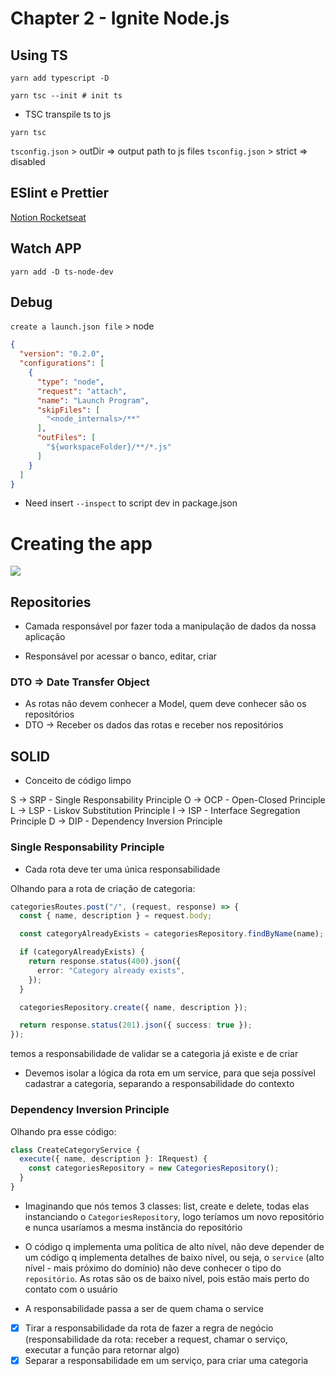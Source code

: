 # Chapter 2 - Ignite Node.js

## Using TS

```
yarn add typescript -D 
```

```
yarn tsc --init # init ts
```

- TSC transpile ts to js

```
yarn tsc
```

`tsconfig.json` > outDir => output path to js files
`tsconfig.json` > strict => disabled

## ESlint e Prettier

<a href="https://www.notion.so/ESLint-e-Prettier-Trilha-Node-js-d3f3ef576e7f45dfbbde5c25fa662779#eaf6e8bdcabc4d809cdae302e29750da">Notion Rocketseat</a>


## Watch APP

```
yarn add -D ts-node-dev
```

## Debug

`create a launch.json file` > node


```json
{
  "version": "0.2.0",
  "configurations": [
    {
      "type": "node",
      "request": "attach",
      "name": "Launch Program",
      "skipFiles": [
        "<node_internals>/**"
      ],
      "outFiles": [
        "${workspaceFolder}/**/*.js"
      ]
    }
  ]
}
```

- Need insert `--inspect` to script dev in package.json


# Creating the app

<img src="https://xesque.rocketseat.dev/1571029149847-attachment.png" />


## Repositories

- Camada responsável por fazer toda a manipulação de dados da nossa aplicação

- Responsável por acessar o banco, editar, criar


### DTO => Date Transfer Object

- As rotas não devem conhecer a Model, quem deve conhecer são os repositórios
- DTO -> Receber os dados das rotas e receber nos repositórios

## SOLID

- Conceito de código limpo

S -> SRP - Single Responsability Principle
O -> OCP - Open-Closed Principle
L -> LSP - Liskov Substitution Principle
I -> ISP - Interface Segregation Principle 
D -> DIP - Dependency Inversion Principle

### Single Responsability Principle

- Cada rota deve ter uma única responsabilidade

Olhando para a rota de criação de categoria:

```ts
categoriesRoutes.post("/", (request, response) => {
  const { name, description } = request.body;

  const categoryAlreadyExists = categoriesRepository.findByName(name);

  if (categoryAlreadyExists) {
    return response.status(400).json({
      error: "Category already exists",
    });
  }

  categoriesRepository.create({ name, description });

  return response.status(201).json({ success: true });
});
```

temos a responsabilidade de validar se a categoria já existe e de criar


- Devemos isolar a lógica da rota em um service, para que seja possível cadastrar a categoria, separando a responsabilidade do contexto

### Dependency Inversion Principle

Olhando pra esse código:

```ts
class CreateCategoryService {
  execute({ name, description }: IRequest) {
    const categoriesRepository = new CategoriesRepository();
  }
}
```

- Imaginando que nós temos 3 classes: list, create e delete, todas elas instanciando o `CategoriesRepository`, logo teríamos um novo repositório e nunca usaríamos a mesma instância do repositório

- O código q implementa uma política de alto nível, não deve depender de um código q implementa detalhes de baixo nível, ou seja, o `service` (alto nível - mais próximo do domínio) não deve conhecer o tipo do `repositório`. As rotas são os de baixo nível, pois estão mais perto do contato com o usuário

- A responsabilidade passa a ser de quem chama o service

- [x] Tirar a responsabilidade da rota de fazer a regra de negócio (responsabilidade da rota: receber a request, chamar o serviço, executar a função para retornar algo)
- [x] Separar a responsabilidade em um serviço, para criar uma categoria
